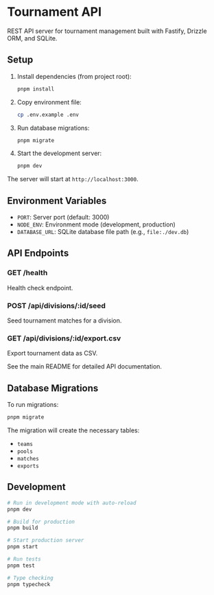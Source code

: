 # Tournament API

REST API server for tournament management built with Fastify, Drizzle ORM, and SQLite.

## Setup

1. Install dependencies (from project root):
   ```bash
   pnpm install
   ```

2. Copy environment file:
   ```bash
   cp .env.example .env
   ```

3. Run database migrations:
   ```bash
   pnpm migrate
   ```

4. Start the development server:
   ```bash
   pnpm dev
   ```

The server will start at `http://localhost:3000`.

## Environment Variables

- `PORT`: Server port (default: 3000)
- `NODE_ENV`: Environment mode (development, production)
- `DATABASE_URL`: SQLite database file path (e.g., `file:./dev.db`)

## API Endpoints

### GET /health
Health check endpoint.

### POST /api/divisions/:id/seed
Seed tournament matches for a division.

### GET /api/divisions/:id/export.csv
Export tournament data as CSV.

See the main README for detailed API documentation.

## Database Migrations

To run migrations:
```bash
pnpm migrate
```

The migration will create the necessary tables:
- `teams`
- `pools`
- `matches`
- `exports`

## Development

```bash
# Run in development mode with auto-reload
pnpm dev

# Build for production
pnpm build

# Start production server
pnpm start

# Run tests
pnpm test

# Type checking
pnpm typecheck
```
